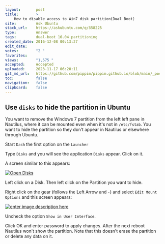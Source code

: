 ```yaml
---
layout:       post
title:        >
    How to disable access to Win7 disk partition(Dual Boot)
site:         Ask Ubuntu
stack_url:    https://askubuntu.com/q/858225
type:         Answer
tags:         dual-boot 16.04 partitioning
created_date: 2016-12-08 00:13:27
edit_date:    
votes:        "2 "
favorites:    
views:        "1,575 "
accepted:     Accepted
uploaded:     2023-11-17 06:20:11
git_md_url:   https://github.com/pippim/pippim.github.io/blob/main/_posts/2016/2016-12-08-How-to-disable-access-to-Win7-disk-partition_Dual-Boot_.md
toc:          false
navigation:   false
clipboard:    false
---
```


## Use `disks` to hide the partition in Ubuntu

You want to remove the Windows 7 partition from the left left pane in Nautilus, where it can be mounted even when it's not in `/etc/fstab`. You want to hide the partition so they don't appear in Nautilus or elsewhere through Ubuntu.

Start `Dash` the first option on the `Launcher`

Type `Disks` and you will see the application `Disks` appear. Click on it.

A screen similar to this appears:

[![Open Disks][1]][1]

Left click on a Disk. Then left click on the Partition you want to hide.

Right click on the gear (follows the Left Arrow and `-`) and select `Edit Mount Options` and this screen appears:

[![enter image description here][2]][2]

Uncheck the option `Show in User Interface`.

Click OK and enter password to apply changes. After the next reboot Nautilus won't show the partition. Note that this doesn't erase the partition or delete any data on it.


  [1]: https://i.stack.imgur.com/e5LCU.png
  [2]: https://i.stack.imgur.com/9zU2z.png
